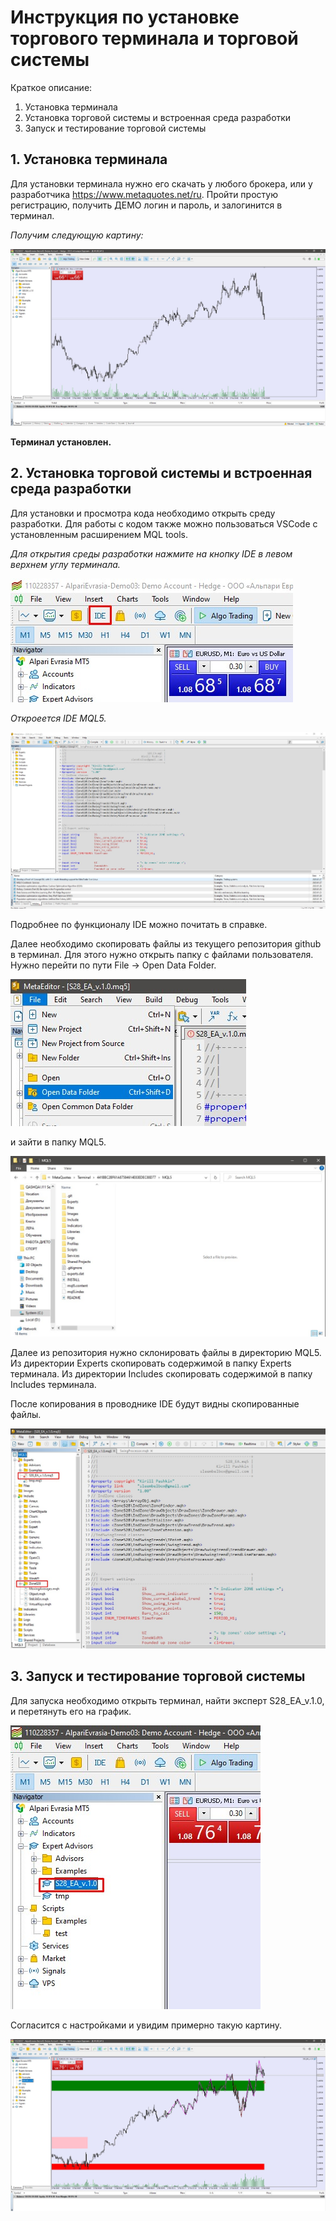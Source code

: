 # Инструкция по установке торгового терминала и торговой системы

Краткое описание:

1. Установка терминала
2. Установка торговой системы и встроенная среда разработки
3. Запуск и тестирование торговой системы


## 1. Установка терминала

Для установки терминала нужно его скачать у любого брокера, или у разработчика https://www.metaquotes.net/ru. Пройти простую регистрацию, получить ДЕМО логин и пароль, и залогинится в терминал.

*Получим следующую картину:*

!["terminal mt5"](Images\terminal.jpg)

**Терминал установлен.**


## 2. Установка торговой системы и встроенная среда разработки

Для установки и просмотра кода необходимо открыть среду разработки. Для работы с кодом также можно пользоваться VSCode c установленным расширением MQL tools. 

*Для открытия среды разработки нажмите на кнопку IDE в левом верхнем углу терминала.*

!["IDE MQL5"](Images\IDE_button.jpg)

*Откроеется IDE MQL5.* 

!["IDE"](Images\IDE.jpg)

Подробнее по функционалу IDE можно почитать в справке.

Далее необходимо скопировать файлы из текущего репозитория github в терминал. Для этого нужно открыть папку с файлами пользователя. Нужно перейти по пути File -> Open Data Folder. 

!["ODF"](Images\ODF.jpg)

и зайти в папку MQL5. 

!["ODF"](Images\OF_MQL5.jpg)

Далее из репозитория нужно склонировать файлы в директорию MQL5. Из директории Experts скопировать содержимой в папку Experts терминала. Из директории Includes скопировать содержимой в папку Includes терминала.

После копирования в проводнике IDE будут видны скопированные файлы.

!["Проводник"](Images\Explorer.jpg)

## 3. Запуск и тестирование торговой системы

Для запуска необходимо открыть терминал, найти эксперт S28_EA_v.1.0, и перетянуть его на график.

!["EA"](Images\EA.jpg)

 Согласится с настройками и увидим примерно такую картину.

!["Runned_EA"](Images\Runned_EA.jpg)